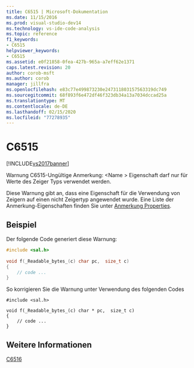 ```yaml
---
title: C6515 | Microsoft-Dokumentation
ms.date: 11/15/2016
ms.prod: visual-studio-dev14
ms.technology: vs-ide-code-analysis
ms.topic: reference
f1_keywords:
- C6515
helpviewer_keywords:
- C6515
ms.assetid: e0f21858-0fea-427b-965a-a7eff62e1371
caps.latest.revision: 20
author: corob-msft
ms.author: corob
manager: jillfra
ms.openlocfilehash: e83c77e499873230e247311803157563319dc749
ms.sourcegitcommit: 68f893f6e472df46f323db34a13a7034dccad25a
ms.translationtype: MT
ms.contentlocale: de-DE
ms.lasthandoff: 02/15/2020
ms.locfileid: "77278935"
---
```

# <a name="c6515"></a>C6515
[!INCLUDE[vs2017banner](../includes/vs2017banner.md)]

Warnung C6515-Ungültige Anmerkung: \<Name > Eigenschaft darf nur für Werte des Zeiger Typs verwendet werden.  
  
 Diese Warnung gibt an, dass eine Eigenschaft für die Verwendung von Zeigern auf einen nicht Zeigertyp angewendet wurde. Eine Liste der Anmerkung-Eigenschaften finden Sie unter [Anmerkung Properties](https://msdn.microsoft.com/f77b4370-6bda-4294-bd2a-e7d0df182a3d).  
  
## <a name="example"></a>Beispiel  
 Der folgende Code generiert diese Warnung:  
  
```cpp  
#include <sal.h>  
  
void f(_Readable_bytes_(c) char pc,  size_t c)  
{  
    // code ...  
}  
```  
  
 So korrigieren Sie die Warnung unter Verwendung des folgenden Codes  
  
```  
#include <sal.h>  
  
void f(_Readable_bytes_(c) char * pc,  size_t c)  
{  
    // code ...  
}  
```  
  
## <a name="see-also"></a>Weitere Informationen  
 [C6516](../code-quality/c6516.md)
